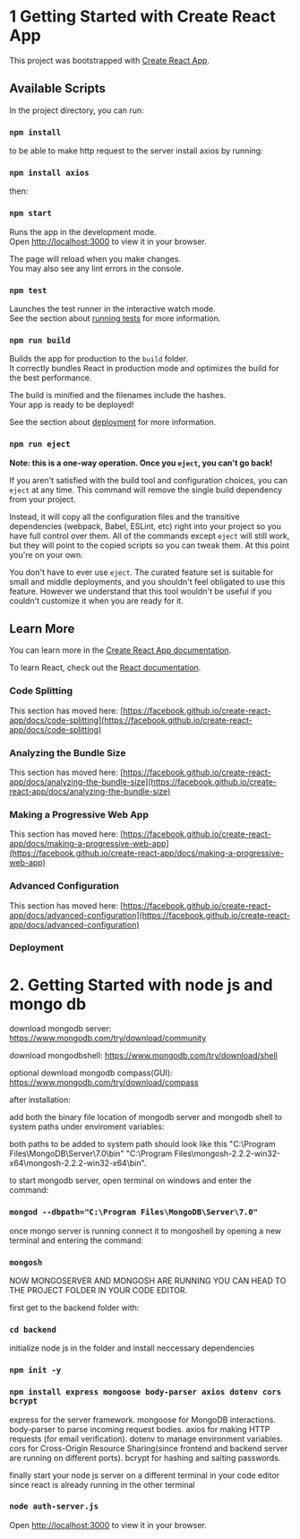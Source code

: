 # 1 Getting Started with Create React App

This project was bootstrapped with [Create React App](https://github.com/facebook/create-react-app).

## Available Scripts

In the project directory, you can run:

### `npm install`

to be able to make http request to the server install axios by running:

### `npm install axios`

then:

### `npm start`

Runs the app in the development mode.\
Open [http://localhost:3000](http://localhost:3000) to view it in your browser.

The page will reload when you make changes.\
You may also see any lint errors in the console.

### `npm test`

Launches the test runner in the interactive watch mode.\
See the section about [running tests](https://facebook.github.io/create-react-app/docs/running-tests) for more information.

### `npm run build`

Builds the app for production to the `build` folder.\
It correctly bundles React in production mode and optimizes the build for the best performance.

The build is minified and the filenames include the hashes.\
Your app is ready to be deployed!

See the section about [deployment](https://facebook.github.io/create-react-app/docs/deployment) for more information.

### `npm run eject`

**Note: this is a one-way operation. Once you `eject`, you can't go back!**

If you aren't satisfied with the build tool and configuration choices, you can `eject` at any time. This command will remove the single build dependency from your project.

Instead, it will copy all the configuration files and the transitive dependencies (webpack, Babel, ESLint, etc) right into your project so you have full control over them. All of the commands except `eject` will still work, but they will point to the copied scripts so you can tweak them. At this point you're on your own.

You don't have to ever use `eject`. The curated feature set is suitable for small and middle deployments, and you shouldn't feel obligated to use this feature. However we understand that this tool wouldn't be useful if you couldn't customize it when you are ready for it.

## Learn More

You can learn more in the [Create React App documentation](https://facebook.github.io/create-react-app/docs/getting-started).

To learn React, check out the [React documentation](https://reactjs.org/).

### Code Splitting

This section has moved here: [https://facebook.github.io/create-react-app/docs/code-splitting](https://facebook.github.io/create-react-app/docs/code-splitting)

### Analyzing the Bundle Size

This section has moved here: [https://facebook.github.io/create-react-app/docs/analyzing-the-bundle-size](https://facebook.github.io/create-react-app/docs/analyzing-the-bundle-size)

### Making a Progressive Web App

This section has moved here: [https://facebook.github.io/create-react-app/docs/making-a-progressive-web-app](https://facebook.github.io/create-react-app/docs/making-a-progressive-web-app)

### Advanced Configuration

This section has moved here: [https://facebook.github.io/create-react-app/docs/advanced-configuration](https://facebook.github.io/create-react-app/docs/advanced-configuration)

### Deployment


# 2. Getting Started with node js and mongo db

download mongodb server: https://www.mongodb.com/try/download/community

download mongodbshell: https://www.mongodb.com/try/download/shell

optional download mongodb compass(GUI): https://www.mongodb.com/try/download/compass


after installation:

add both the binary file location of mongodb server and mongodb shell to system paths under enviroment variables:

both paths to be added to system path should look like this "C:\Program Files\MongoDB\Server\7.0\bin"  "C:\Program Files\mongosh-2.2.2-win32-x64\mongosh-2.2.2-win32-x64\bin".


to start mongodb server, open terminal on windows and enter the command:

### `mongod --dbpath="C:\Program Files\MongoDB\Server\7.0"`

once mongo server is running connect it to mongoshell by opening a new terminal and entering the command:

### `mongosh`

NOW MONGOSERVER AND MONGOSH ARE RUNNING YOU CAN HEAD TO THE PROJECT FOLDER IN YOUR CODE EDITOR.


first get to the backend folder with:

### `cd backend`

initialize node js in the folder and install neccessary dependencies
### `npm init -y`
### `npm install express mongoose body-parser axios dotenv cors bcrypt`

express for the server framework.
mongoose for MongoDB interactions.
body-parser to parse incoming request bodies.
axios for making HTTP requests (for email verification).
dotenv to manage environment variables.
cors for Cross-Origin Resource Sharing(since frontend and backend server are running on different ports).
bcrypt for hashing and salting passwords.

finally start your node js server on a different terminal in your code editor since react is already running in the other terminal

### `node auth-server.js`

Open [http://localhost:3000](http://localhost:4000) to view it in your browser.






